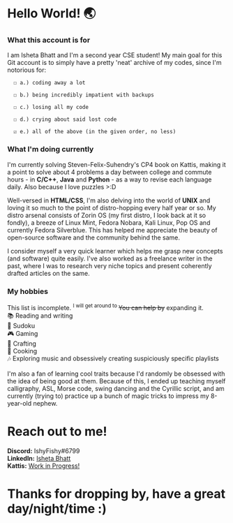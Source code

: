 # Hello World! 🌏


### What this account is for

I am Isheta Bhatt and I'm a second year CSE student! My main goal for this Git account is to simply have a pretty 'neat' archive of my codes, since I'm notorious for:

      ☐ a.) coding away a lot
      
      ☐ b.) being incredibly impatient with backups
      
      ☐ c.) losing all my code
      
      ☐ d.) crying about said lost code
      
      ☑️ e.) all of the above (in the given order, no less) 


### What I'm doing currently

I'm currently solving Steven-Felix-Suhendry's CP4 book on Kattis, making it a point to solve about 4 problems a day between college and commute hours - in **C/C++**, **Java** and **Python** - as a way to revise each language daily. Also because I love puzzles >:D

Well-versed in **HTML/CSS**, I'm also delving into the world of **UNIX** and loving it so much to the point of distro-hopping every half year or so. My distro arsenal consists of Zorin OS (my first distro, I look back at it so fondly), a breeze of Linux Mint, Fedora Nobara, Kali Linux, Pop OS and currently Fedora Silverblue. This has helped me appreciate the beauty of open-source software and the community behind the same.

I consider myself a very quick learner which helps me grasp new concepts (and software) quite easily. I've also worked as a freelance writer in the past, where I was to research very niche topics and present coherently drafted articles on the same.


### My hobbies

This list is incomplete.  <sup> I will get around to </sup> ~~You can help by~~ expanding it. <br />
      📚 Reading and writing <br />
      📝 Sudoku <br />
      🎮 Gaming <br />
      🎨 Crafting <br />
      🍲 Cooking <br />
      🎶 Exploring music and obsessively creating suspiciously specific playlists <br />
<br />
I'm also a fan of learning cool traits because I'd randomly be obsessed with the idea of being good at them. Because of this, I ended up teaching myself calligraphy, ASL, Morse code, swing dancing and the Cyrillic script, and am currently (trying to) practice up a bunch of magic tricks to impress my 8-year-old nephew.   


# Reach out to me!

**Discord:** IshyFishy#6799 <br />
**LinkedIn:** [Isheta Bhatt](https://www.linkedin.com/in/isheta-bhatt-467729205/) <br />
**Kattis:** [Work in Progress!](https://open.kattis.com/users/isheta-bhatt) <br />


# Thanks for dropping by, have a great day/night/time :)
